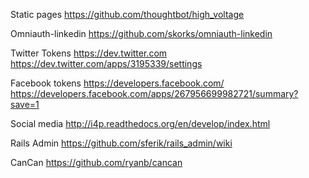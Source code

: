 Static pages 
https://github.com/thoughtbot/high_voltage

Omniauth-linkedin
https://github.com/skorks/omniauth-linkedin

Twitter Tokens
https://dev.twitter.com
https://dev.twitter.com/apps/3195339/settings

Facebook tokens
https://developers.facebook.com/
https://developers.facebook.com/apps/267956699982721/summary?save=1

Social media
http://i4p.readthedocs.org/en/develop/index.html

Rails Admin
https://github.com/sferik/rails_admin/wiki

CanCan
https://github.com/ryanb/cancan

